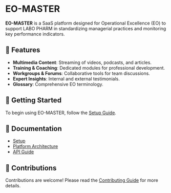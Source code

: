 # EO-MASTER

**EO-MASTER** is a SaaS platform designed for Operational Excellence (EO) to support LABO PHARM in standardizing managerial practices and monitoring key performance indicators.

## 🚀 Features
- **Multimedia Content**: Streaming of videos, podcasts, and articles.
- **Training & Coaching**: Dedicated modules for professional development.
- **Workgroups & Forums**: Collaborative tools for team discussions.
- **Expert Insights**: Internal and external testimonials.
- **Glossary**: Comprehensive EO terminology.

## 🔧 Getting Started
To begin using EO-MASTER, follow the [Setup Guide](docs/setup.md).

## 📂 Documentation
- [Setup](docs/setup.md)
- [Platform Architecture](docs/architecture.md)
- [API Guide](docs/api.md)

## 🤝 Contributions
Contributions are welcome! Please read the [Contributing Guide](CONTRIBUTING.md) for more details.
